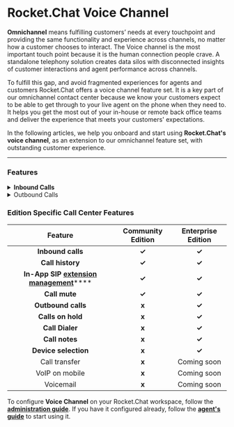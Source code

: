 # Rocket.Chat Voice Channel

**Omnichannel** means fulfilling customers’ needs at every touchpoint and providing the same functionality and experience across channels, no matter how a customer chooses to interact. The Voice channel is the most important touch point because it is the human connection people crave. A standalone telephony solution creates data silos with disconnected insights of customer interactions and agent performance across channels.

To fulfill this gap, and avoid fragmented experiences for agents and customers Rocket.Chat offers a voice channel feature set. It is a key part of our omnichannel contact center because we know your customers expect to be able to get through to your live agent on the phone when they need to. It helps you get the most out of your in-house or remote back office teams and deliver the experience that meets your customers' expectations.

In the following articles, we help you onboard and start using **Rocket.Chat's voice channel**, as an extension to our omnichannel feature set, with outstanding customer experience.&#x20;

****

### **Features**

<details>

<summary><strong>Inbound Calls</strong></summary>

****[**Inbound Calls**](../rocket.chat-voice-channel/voice-channel-agent-guides/how-to-take-a-call-in-rocket.chat-call-center.md) **** are great for having local visibility in various markets around the world. These calls allow you to receive calls on your business platform initiated by your customers using their mobile or landline phones.

</details>

<details>

<summary>Outbound Calls</summary>

With [**outbound calls**](../rocket.chat-voice-channel/voice-channel-agent-guides/how-to-initiate-an-outbound-call-as-an-agent.md), you can initiate calls toward your customers.

</details>

### **Edition Specific Call Center Features**

|                                                                                                 Feature                                                                                                 | Community Edition | Enterprise Edition |
| :-----------------------------------------------------------------------------------------------------------------------------------------------------------------------------------------------------: | :---------------: | :----------------: |
|                                                                                            **Inbound calls**                                                                                            |       **✓**       |        **✓**       |
|                                                                                             **Call history**                                                                                            |       **✓**       |        **✓**       |
| **In-App SIP** [**extension management**](https://docs.rocket.chat/guides/rocket.chat-call-center/getting-started-with-call-center/configure-without-previously-having-a-pbx-server/sip-extensions)**** |       **✓**       |        **✓**       |
|                                                                                              **Call mute**                                                                                              |       **✓**       |        **✓**       |
|                                                                                            **Outbound calls**                                                                                           |       **x**       |        **✓**       |
|                                                                                            **Calls on hold**                                                                                            |       **x**       |        **✓**       |
|                                                                                             **Call Dialer**                                                                                             |       **x**       |        **✓**       |
|                                                                                              **Call notes**                                                                                             |       **x**       |        **✓**       |
|                                                                                           **Device selection**                                                                                          |       **x**       |        **✓**       |
|                                                                                              Call transfer                                                                                              |       **x**       |     Coming soon    |
|                                                                                              VoIP on mobile                                                                                             |       **x**       |     Coming soon    |
|                                                                                                Voicemail                                                                                                |       **x**       |     Coming soon    |

To configure **Voice Channel** on your Rocket.Chat workspace, follow the [**administration guide**](https://docs.rocket.chat/guides/rocket.chat-call-center/getting-started-with-call-center). If you have it configured already, follow the [**agent's guide**](https://docs.rocket.chat/guides/rocket.chat-call-center/call-center-agent-guides) to start using it.
